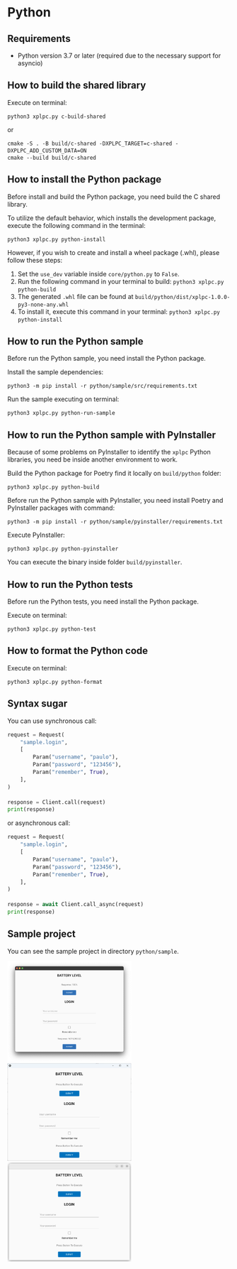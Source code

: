 # Python

## Requirements

*   Python version 3.7 or later (required due to the necessary support for asyncio)

## How to build the shared library

Execute on terminal:

    python3 xplpc.py c-build-shared

or

    cmake -S . -B build/c-shared -DXPLPC_TARGET=c-shared -DXPLPC_ADD_CUSTOM_DATA=ON
    cmake --build build/c-shared

## How to install the Python package

Before install and build the Python package, you need build the C shared library.

To utilize the default behavior, which installs the development package, execute the following command in the terminal:

    python3 xplpc.py python-install

However, if you wish to create and install a wheel package (.whl), please follow these steps:

1.  Set the `use_dev` variable inside `core/python.py` to `False`.
2.  Run the following command in your terminal to build: `python3 xplpc.py python-build`
3.  The generated `.whl` file can be found at `build/python/dist/xplpc-1.0.0-py3-none-any.whl`
4.  To install it, execute this command in your terminal: `python3 xplpc.py python-install`

## How to run the Python sample

Before run the Python sample, you need install the Python package.

Install the sample dependencies:

    python3 -m pip install -r python/sample/src/requirements.txt

Run the sample executing on terminal:

    python3 xplpc.py python-run-sample

## How to run the Python sample with PyInstaller

Because of some problems on PyInstaller to identify the `xplpc` Python libraries, you need be inside another environment to work.

Build the Python package for Poetry find it locally on `build/python` folder:

    python3 xplpc.py python-build

Before run the Python sample with PyInstaller, you need install Poetry and PyInstaller packages with command:

    python3 -m pip install -r python/sample/pyinstaller/requirements.txt

Execute PyInstaller:

    python3 xplpc.py python-pyinstaller

You can execute the binary inside folder `build/pyinstaller`.

## How to run the Python tests

Before run the Python tests, you need install the Python package.

Execute on terminal:

    python3 xplpc.py python-test

## How to format the Python code

Execute on terminal:

    python3 xplpc.py python-format

## Syntax sugar

You can use synchronous call:

```python
request = Request(
    "sample.login",
    [
        Param("username", "paulo"),
        Param("password", "123456"),
        Param("remember", True),
    ],
)

response = Client.call(request)
print(response)
```

or asynchronous call:

```python
request = Request(
    "sample.login",
    [
        Param("username", "paulo"),
        Param("password", "123456"),
        Param("remember", True),
    ],
)

response = await Client.call_async(request)
print(response)
```

## Sample project

You can see the sample project in directory `python/sample`.

<img width="280" src="https://github.com/xplpc/xplpc/blob/main/extras/images/screenshot-python-macos.png?raw=true">

<img width="280" src="https://github.com/xplpc/xplpc/blob/main/extras/images/screenshot-python-windows.png?raw=true">

<img width="280" src="https://github.com/xplpc/xplpc/blob/main/extras/images/screenshot-python-linux.png?raw=true">
